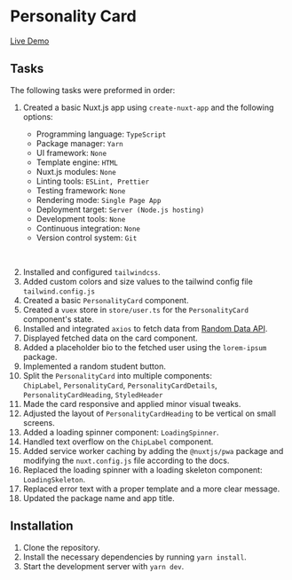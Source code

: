 # Personality Card

[Live Demo](https://personality-card.netlify.app)

## Tasks

The following tasks were preformed in order:

1. Created a basic Nuxt.js app using `create-nuxt-app` and the following options:

   - Programming language: `TypeScript`
   - Package manager: `Yarn`
   - UI framework: `None`
   - Template engine: `HTML`
   - Nuxt.js modules: `None`
   - Linting tools: `ESLint, Prettier`
   - Testing framework: `None`
   - Rendering mode: `Single Page App`
   - Deployment target: `Server (Node.js hosting)`
   - Development tools: `None`
   - Continuous integration: `None`
   - Version control system: `Git`

<br />

2. Installed and configured `tailwindcss`.
3. Added custom colors and size values to the tailwind config file `tailwind.config.js`
4. Created a basic `PersonalityCard` component.
5. Created a `vuex` store in `store/user.ts` for the `PersonalityCard` component's state.
6. Installed and integrated `axios` to fetch data from [Random Data API](https://random-data-api.com).
7. Displayed fetched data on the card component.
8. Added a placeholder bio to the fetched user using the `lorem-ipsum` package.
9. Implemented a random student button.
10. Split the `PersonalityCard` into multiple components:  
    `ChipLabel`, `PersonalityCard`, `PersonalityCardDetails`, `PersonalityCardHeading`, `StyledHeader`
11. Made the card responsive and applied minor visual tweaks.
12. Adjusted the layout of `PersonalityCardHeading` to be vertical on small screens.
13. Added a loading spinner component: `LoadingSpinner`.
14. Handled text overflow on the `ChipLabel` component.
15. Added service worker caching by adding the `@nuxtjs/pwa` package and modifying the `nuxt.config.js` file according to the docs.
16. Replaced the loading spinner with a loading skeleton component: `LoadingSkeleton`.
17. Replaced error text with a proper template and a more clear message.
18. Updated the package name and app title.

## Installation

1. Clone the repository.
2. Install the necessary dependencies by running `yarn install`.
3. Start the development server with `yarn dev`.
